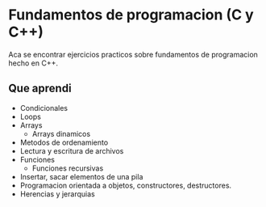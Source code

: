 # Fundamentos de programacion (C y C++)
Aca se encontrar ejercicios practicos sobre fundamentos de programacion hecho en C++.

## Que aprendi
- Condicionales
- Loops
- Arrays
  - Arrays dinamicos
- Metodos de ordenamiento
- Lectura y escritura de archivos
- Funciones
  - Funciones recursivas
- Insertar, sacar elementos de una pila
- Programacion orientada a objetos, constructores, destructores.
- Herencias y jerarquias
